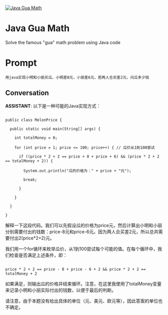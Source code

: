 
[![Java Gua Math](https://flow-prompt-covers.s3.us-west-1.amazonaws.com/icon/futuristic/futu_8.png)]()
# Java Gua Math 
Solve the famous "gua" math problem using Java code

# Prompt

```
用java实现小明和小丽买瓜，小明差8元，小丽差6元，若两人合买差2元，问瓜多少钱
```

## Conversation

**ASSISTANT**: 以下是一种可能的Java实现方式：



```

public class MelonPrice {

  public static void main(String[] args) {

    int totalMoney = 0;

    for (int price = 1; price <= 100; price++) { // 瓜价从1到100尝试

      if ((price * 2 + 2 == price + 8 + price + 6) && (price * 2 + 2 == totalMoney + 2)) {

        System.out.println("瓜的价格为：" + price + "元");

        break;

      }

    }

  }

}

```



解释一下这段代码。我们可以先假设瓜的价格为price元，然后计算出小明和小丽分别需要付出的钱数：price-8元和price-6元。因为两人合买差2元，所以总共需要付出2(price*2+2)元。



我们用一个for循环来枚举瓜价，从1到100尝试每个可能的值。在每个循环中，我们检查是否满足上述条件，即：



```

price * 2 + 2 == price - 8 + price - 6 + 2 && price * 2 + 2 == totalMoney + 2

```



如果满足，则输出瓜的价格并结束循环。注意，在这里我使用了totalMoney变量来记录小明和小丽实际付出的钱数，以便于最后的判断。



请注意，由于本题没有给出具体的单位（元、美元、欧元等），因此答案的单位也不确定。


